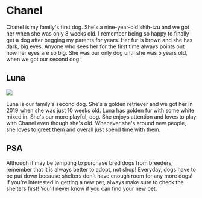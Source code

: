 <!DOCTYPE HTML>
<html>
<head>
  <title>My Two Dogs</title>
</head>
<h1>Chanel</h1>
<p>Chanel is my family's first dog. She's a nine-year-old shih-tzu and we got her when she was only 8 weeks old. I remember being so happy to finally get a dog after begging my parents for years. Her fur is brown and she has dark, big eyes. Anyone who sees her for the first time always points out how her eyes are so big. She was our only dog until she was 5 years old, when we got our second dog.</p>
<h2>Luna</h2>
  <img src="https://share.icloud.com/photos/0b26b7eKvXny8TTNLHtjqE8BA"/>
<p>Luna is our family's second dog. She's a golden retriever and we got her in 2019 when she was just 10 weeks old. Luna has golden fur with some white mixed in. She's our more playful, dog. She enjoys attention and loves to play with Chanel even though she's old. Whenever she's around new people, she loves to greet them and overall just spend time with them.</p>
<h2>PSA</h2>
<p>Although it may be tempting to purchase bred dogs from breeders, remember that it is always better to adopt, not shop! Everyday, dogs have to be put down because shelters don't have enough room for any more dogs! If you're interested in getting a new pet, always make sure to check the shelters first! You'll never know if you can find your new pet.</p>
